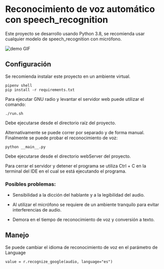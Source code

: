 # Reconocimiento de voz automático con speech_recognition

Este proyecto se desarrollo usando Python 3.8, se recomienda usar cualquier modelo de speech_recognition con micrófono.

![demo GIF](./docs/FM2Text.gif)

## Configuración

Se recomienda instalar este proyecto en un ambiente virtual.

```
pipenv shell
pip install -r requirements.txt
```
Para ejecutar GNU radio y levantar el servidor web puede utilizar el comando:

```
./run.sh
```
Debe ejecutarse desde el directorio raíz del proyecto.

Alternativamente se puede correr por separado y de forma manual.
Finalmente se puede probar el reconocimiento de voz:

```
python __main__.py
```
Debe ejecutarse desde el directorio webServer del proyecto.

Para cerrar el servidor y detener el programa se utiliza Ctrl + C en la terminal del IDE en el cual se está ejecutando el programa.

### Posibles problemas:

* Sensibilidad a la dicción del hablante y a la legibilidad del audio. 

* Al utilizar el micrófono se requiere de un ambiente tranquilo para evitar interferencias de audio. 

* Demora en el tiempo de reconocimiento de voz y conversión a texto. 


## Manejo

Se puede cambiar el idioma de reconocimiento de voz en el parámetro de Language

```
value = r.recognize_google(audio, language="es")
```
